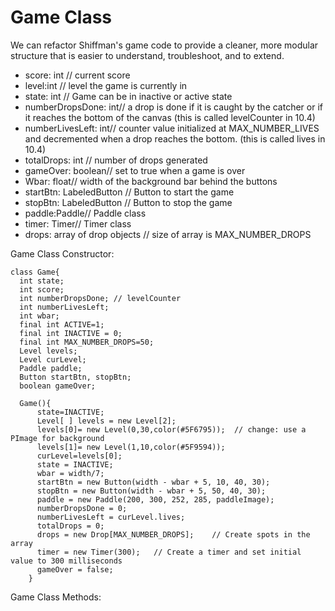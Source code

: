 # Game Class

We can refactor Shiffman's game code to provide a cleaner, more modular structure that is easier to understand, troubleshoot, and to extend.


- score: int // current score
- level:int // level the game is currently in
- state: int // Game can be in inactive or active state
- numberDropsDone: int// a drop is done if it is caught by the catcher or if it reaches the bottom of the canvas (this is called levelCounter in 10.4)
- numberLivesLeft: int// counter value initialized at MAX_NUMBER_LIVES and decremented when a drop reaches the bottom. (this is called lives in 10.4)
- totalDrops: int // number of drops generated
- gameOver: boolean// set to true when a game is over
- Wbar: float// width of the background bar behind the buttons
- startBtn: LabeledButton // Button to start the game
- stopBtn: LabeledButton // Button to stop the game
- paddle:Paddle// Paddle class
- timer: Timer// Timer class
- drops: array of drop objects // size of array is MAX_NUMBER_DROPS
 

Game Class Constructor:

```
class Game{
  int state;
  int score;
  int numberDropsDone; // levelCounter
  int numberLivesLeft;
  int wbar;
  final int ACTIVE=1;
  final int INACTIVE = 0;
  final int MAX_NUMBER_DROPS=50;
  Level levels;
  Level curLevel;
  Paddle paddle;
  Button startBtn, stopBtn;
  boolean gameOver;
  
  Game(){
      state=INACTIVE;
      Level[ ] levels = new Level[2]; 
      levels[0]= new Level(0,30,color(#5F6795));  // change: use a PImage for background 
      levels[1]= new Level(1,10,color(#5F9594));
      curLevel=levels[0];
      state = INACTIVE;
      wbar = width/7;
      startBtn = new Button(width - wbar + 5, 10, 40, 30);
      stopBtn = new Button(width - wbar + 5, 50, 40, 30);
      paddle = new Paddle(200, 300, 252, 285, paddleImage);
      numberDropsDone = 0;
      numberLivesLeft = curLevel.lives;
      totalDrops = 0;
      drops = new Drop[MAX_NUMBER_DROPS];    // Create spots in the array
      timer = new Timer(300);   // Create a timer and set initial value to 300 milliseconds
      gameOver = false;
    }

```
Game Class Methods: 



